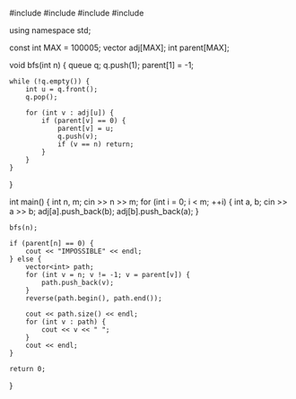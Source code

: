 #include <iostream>
#include <vector>
#include <queue>
#include <algorithm> 

using namespace std;

const int MAX = 100005;
vector<int> adj[MAX];
int parent[MAX];

void bfs(int n) {
    queue<int> q;
    q.push(1);
    parent[1] = -1; 

    while (!q.empty()) {
        int u = q.front();
        q.pop();

        for (int v : adj[u]) {
            if (parent[v] == 0) { 
                parent[v] = u;
                q.push(v);
                if (v == n) return; 
            }
        }
    }
}

int main() {
    int n, m;
    cin >> n >> m;
    for (int i = 0; i < m; ++i) {
        int a, b;
        cin >> a >> b;
        adj[a].push_back(b);
        adj[b].push_back(a);
    }

    bfs(n);

    if (parent[n] == 0) {
        cout << "IMPOSSIBLE" << endl;
    } else {
        vector<int> path;
        for (int v = n; v != -1; v = parent[v]) {
            path.push_back(v);
        }
        reverse(path.begin(), path.end());

        cout << path.size() << endl;
        for (int v : path) {
            cout << v << " ";
        }
        cout << endl;
    }

    return 0;
}
